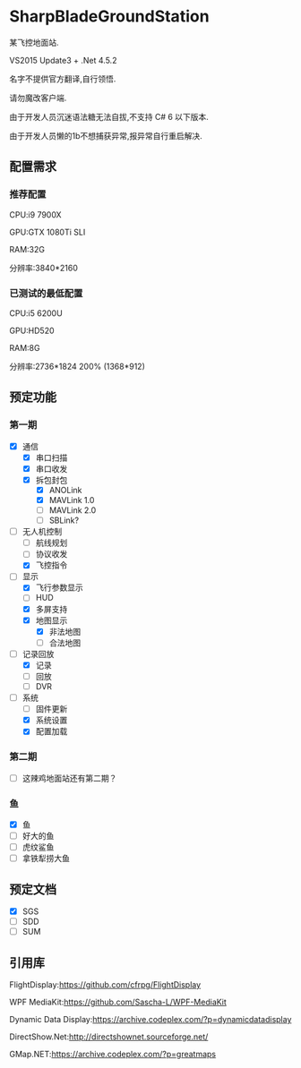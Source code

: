 # SharpBladeGroundStation

某飞控地面站.

VS2015 Update3 + .Net 4.5.2

名字不提供官方翻译,自行领悟.

请勿魔改客户端.

由于开发人员沉迷语法糖无法自拔,不支持 C\# 6 以下版本.

由于开发人员懒的1b不想捕获异常,报异常自行重启解决.

## 配置需求

### 推荐配置

CPU:i9 7900X

GPU:GTX 1080Ti SLI

RAM:32G

分辨率:3840*2160

### 已测试的最低配置

CPU:i5 6200U

GPU:HD520

RAM:8G

分辨率:2736\*1824 200% (1368\*912)


## 预定功能

### 第一期
- [x] 通信
    - [x] 串口扫描
    - [x] 串口收发
    - [x] 拆包封包
        - [x] ANOLink
        - [x] MAVLink 1.0
        - [ ] MAVLink 2.0
        - [ ] SBLink?
- [ ] 无人机控制
    - [ ] 航线规划
    - [ ] 协议收发
    - [x] 飞控指令
- [ ] 显示
    - [x] 飞行参数显示
    - [ ] HUD
    - [x] 多屏支持
    - [x] 地图显示
        - [x] 非法地图
        - [ ] 合法地图
- [ ] 记录回放
    - [x] 记录
    - [ ] 回放
    - [ ] DVR
- [ ] 系统
    - [ ] 固件更新
    - [x] 系统设置
    - [x] 配置加载

### 第二期
- [ ] 这辣鸡地面站还有第二期？

### 鱼
- [x] 鱼
- [ ] 好大的鱼
- [ ] 虎纹鲨鱼
- [ ] 拿铁犁捞大鱼

## 预定文档

- [x] SGS
- [ ] SDD
- [ ] SUM

## 引用库

FlightDisplay:https://github.com/cfrpg/FlightDisplay

WPF MediaKit:https://github.com/Sascha-L/WPF-MediaKit

Dynamic Data Display:https://archive.codeplex.com/?p=dynamicdatadisplay

DirectShow.Net:http://directshownet.sourceforge.net/

GMap.NET:https://archive.codeplex.com/?p=greatmaps
